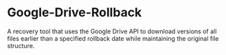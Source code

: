 # Google-Drive-Rollback
A recovery tool that uses the Google Drive API to download versions of all files earlier than a specified rollback date while maintaining the original file structure.
